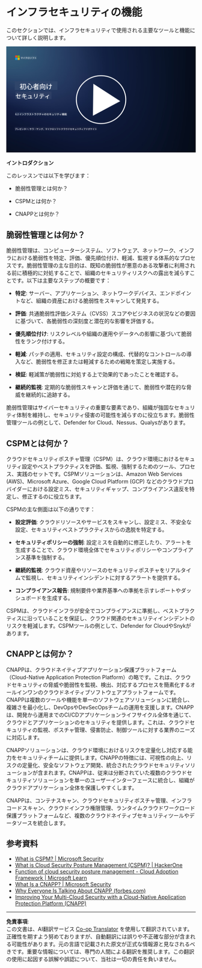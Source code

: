 <!--
CO_OP_TRANSLATOR_METADATA:
{
  "original_hash": "7d79ba0e7668b3bdae1fba7aa047f6c0",
  "translation_date": "2025-09-03T20:56:13+00:00",
  "source_file": "6.2 Infrastructure security capabilities.md",
  "language_code": "ja"
}
-->
# インフラセキュリティの機能

このセクションでは、インフラセキュリティで使用される主要なツールと機能について詳しく説明します。

[![動画を見る](../../translated_images/6-2_placeholder.f7538e1d434bd1ef305625337af1f71c49c86582d6f2d5dbc0d349cae2086e01.ja.png)](https://learn-video.azurefd.net/vod/player?id=cc87bbae-0fea-4899-9f09-868724719b96)

**イントロダクション**

このレッスンでは以下を学びます：

- 脆弱性管理とは何か？

- CSPMとは何か？

- CNAPPとは何か？

## 脆弱性管理とは何か？

脆弱性管理は、コンピューターシステム、ソフトウェア、ネットワーク、インフラにおける脆弱性を特定、評価、優先順位付け、軽減、監視する体系的なプロセスです。脆弱性管理の主な目的は、既知の脆弱性が悪意のある攻撃者に利用される前に積極的に対処することで、組織のセキュリティリスクへの露出を減らすことです。以下は主要なステップの概要です：

- **特定**: サーバー、アプリケーション、ネットワークデバイス、エンドポイントなど、組織の資産における脆弱性をスキャンして発見する。

- **評価**: 共通脆弱性評価システム（CVSS）スコアやビジネスの状況などの要因に基づいて、各脆弱性の深刻度と潜在的な影響を評価する。

- **優先順位付け**: リスクレベルや組織の運用やデータへの影響に基づいて脆弱性をランク付けする。

- **軽減**: パッチの適用、セキュリティ設定の構成、代替的なコントロールの導入など、脆弱性を修正または軽減するための戦略を策定し実施する。

- **検証**: 軽減策が脆弱性に対処する上で効果的であったことを確認する。

- **継続的監視**: 定期的な脆弱性スキャンと評価を通じて、脆弱性や潜在的な脅威を継続的に追跡する。

脆弱性管理はサイバーセキュリティの重要な要素であり、組織が強固なセキュリティ体制を維持し、セキュリティ侵害の可能性を減らすのに役立ちます。脆弱性管理ツールの例として、Defender for Cloud、Nessus、Qualysがあります。

## CSPMとは何か？

クラウドセキュリティポスチャ管理（CSPM）は、クラウド環境におけるセキュリティ設定やベストプラクティスを評価、監視、強制するためのツール、プロセス、実践のセットです。CSPMソリューションは、Amazon Web Services (AWS)、Microsoft Azure、Google Cloud Platform (GCP) などのクラウドプロバイダーにおける設定ミス、セキュリティギャップ、コンプライアンス違反を特定し、修正するのに役立ちます。

CSPMの主な側面は以下の通りです：

- **設定評価**: クラウドリソースやサービスをスキャンし、設定ミス、不安全な設定、セキュリティベストプラクティスからの逸脱を特定する。

- **セキュリティポリシーの強制**: 設定ミスを自動的に修正したり、アラートを生成することで、クラウド環境全体でセキュリティポリシーやコンプライアンス基準を強制する。

- **継続的監視**: クラウド資産やリソースのセキュリティポスチャをリアルタイムで監視し、セキュリティインシデントに対するアラートを提供する。

- **コンプライアンス報告**: 規制要件や業界基準への準拠を示すレポートやダッシュボードを生成する。

CSPMは、クラウドインフラが安全でコンプライアンスに準拠し、ベストプラクティスに沿っていることを保証し、クラウド関連のセキュリティインシデントのリスクを軽減します。CSPMツールの例として、Defender for CloudやSnykがあります。

## CNAPPとは何か？

CNAPPは、クラウドネイティブアプリケーション保護プラットフォーム（Cloud-Native Application Protection Platform）の略です。これは、クラウドセキュリティの脅威や脆弱性を監視、検出、対応するプロセスを簡素化するオールインワンのクラウドネイティブソフトウェアプラットフォームです。CNAPPは複数のツールや機能を単一のソフトウェアソリューションに統合し、複雑さを最小化し、DevOpsやDevSecOpsチームの運用を支援します。CNAPPは、開発から運用までのCI/CDアプリケーションライフサイクル全体を通じて、クラウドとアプリケーションのセキュリティを提供します。これは、クラウドセキュリティの監視、ポスチャ管理、侵害防止、制御ツールに対する業界のニーズに対応します。

CNAPPソリューションは、クラウド環境におけるリスクを定量化し対応する能力をセキュリティチームに提供します。CNAPPの特徴には、可視性の向上、リスクの定量化、安全なソフトウェア開発、統合されたクラウドセキュリティソリューションが含まれます。CNAPPは、従来は分断されていた複数のクラウドセキュリティソリューションを単一のユーザーインターフェースに統合し、組織がクラウドアプリケーション全体を保護しやすくします。

CNAPPは、コンテナスキャン、クラウドセキュリティポスチャ管理、インフラコードスキャン、クラウドインフラ権限管理、ランタイムクラウドワークロード保護プラットフォームなど、複数のクラウドネイティブセキュリティツールやデータソースを統合します。

## 参考資料
- [What is CSPM? | Microsoft Security](https://www.microsoft.com/security/business/security-101/what-is-cspm?WT.mc_id=academic-96948-sayoung)
- [What is Cloud Security Posture Management (CSPM)? | HackerOne](https://www.hackerone.com/knowledge-center/what-cloud-security-posture-management)
- [Function of cloud security posture management - Cloud Adoption Framework | Microsoft Learn](https://learn.microsoft.com/azure/cloud-adoption-framework/organize/cloud-security-posture-management?WT.mc_id=academic-96948-sayoung)
- [What Is a CNAPP? | Microsoft Security](https://www.microsoft.com/security/business/security-101/what-is-cnapp?WT.mc_id=academic-96948-sayoung)
- [Why Everyone Is Talking About CNAPP (forbes.com)](https://www.forbes.com/sites/forbestechcouncil/2021/12/10/why-everyone-is-talking-about-cnapp/?sh=567275ca1549)
- [Improving Your Multi-Cloud Security with a Cloud-Native Application Protection Platform (CNAPP)](https://www.youtube.com/watch?v=5w42kQ_QjZg&t=212s)

---

**免責事項**:  
この文書は、AI翻訳サービス [Co-op Translator](https://github.com/Azure/co-op-translator) を使用して翻訳されています。正確性を期すよう努めておりますが、自動翻訳には誤りや不正確な部分が含まれる可能性があります。元の言語で記載された原文が正式な情報源と見なされるべきです。重要な情報については、専門の人間による翻訳を推奨します。この翻訳の使用に起因する誤解や誤認について、当社は一切の責任を負いません。